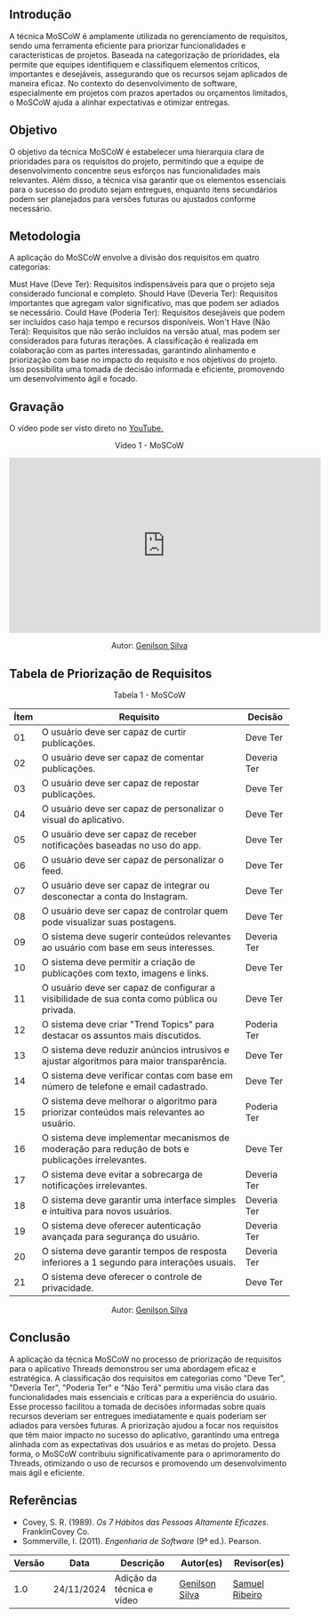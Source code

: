 ## Introdução

A técnica MoSCoW é amplamente utilizada no gerenciamento de requisitos, sendo uma ferramenta eficiente para priorizar funcionalidades e características de projetos. Baseada na categorização de prioridades, ela permite que equipes identifiquem e classifiquem elementos críticos, importantes e desejáveis, assegurando que os recursos sejam aplicados de maneira eficaz. No contexto do desenvolvimento de software, especialmente em projetos com prazos apertados ou orçamentos limitados, o MoSCoW ajuda a alinhar expectativas e otimizar entregas.

## Objetivo

O objetivo da técnica MoSCoW é estabelecer uma hierarquia clara de prioridades para os requisitos do projeto, permitindo que a equipe de desenvolvimento concentre seus esforços nas funcionalidades mais relevantes. Além disso, a técnica visa garantir que os elementos essenciais para o sucesso do produto sejam entregues, enquanto itens secundários podem ser planejados para versões futuras ou ajustados conforme necessário.

## Metodologia

A aplicação do MoSCoW envolve a divisão dos requisitos em quatro categorias:

Must Have (Deve Ter): Requisitos indispensáveis para que o projeto seja considerado funcional e completo.
Should Have (Deveria Ter): Requisitos importantes que agregam valor significativo, mas que podem ser adiados se necessário.
Could Have (Poderia Ter): Requisitos desejáveis que podem ser incluídos caso haja tempo e recursos disponíveis.
Won't Have (Não Terá): Requisitos que não serão incluídos na versão atual, mas podem ser considerados para futuras iterações.
A classificação é realizada em colaboração com as partes interessadas, garantindo alinhamento e priorização com base no impacto do requisito e nos objetivos do projeto. Isso possibilita uma tomada de decisão informada e eficiente, promovendo um desenvolvimento ágil e focado.

## Gravação

<p >O vídeo pode ser visto direto no <a href="https://www.youtube.com/watch?v=bJp3l1i8SKM">YouTube.</a></p>

<div style="text-align: center">
<p>Vídeo 1 - MoSCoW</p>
</div>

<iframe width="560" height="315" src="https://www.youtube.com/embed/bJp3l1i8SKM?si=FVACWWcigmig9AvU" title="YouTube video player" frameborder="0" allow="accelerometer; autoplay; clipboard-write; encrypted-media; gyroscope; picture-in-picture; web-share" referrerpolicy="strict-origin-when-cross-origin" allowfullscreen></iframe>

<p style="text-align: center; font-size: 14px;">
    Autor: <a href="https://github.com/GenilsonJrs" target="_blank">Genilson Silva</a>
</p>

## Tabela de Priorização de Requisitos

<div style="text-align: center">
<p>Tabela 1 - MoSCoW</p>
</div>

| Ítem | Requisito                                                                 | Decisão           |
|------|---------------------------------------------------------------------------|-------------------|
| 01   | O usuário deve ser capaz de curtir publicações.                           | Deve Ter          |
| 02   | O usuário deve ser capaz de comentar publicações.                         | Deveria Ter       |
| 03   | O usuário deve ser capaz de repostar publicações.                         | Deve Ter          |
| 04   | O usuário deve ser capaz de personalizar o visual do aplicativo.          | Deve Ter          |
| 05   | O usuário deve ser capaz de receber notificações baseadas no uso do app.  | Deve Ter          |
| 06   | O usuário deve ser capaz de personalizar o feed.                          | Deve Ter          |
| 07   | O usuário deve ser capaz de integrar ou desconectar a conta do Instagram. | Deve Ter          |
| 08   | O usuário deve ser capaz de controlar quem pode visualizar suas postagens.| Deve Ter          |
| 09   | O sistema deve sugerir conteúdos relevantes ao usuário com base em seus interesses. | Deveria Ter       |
| 10   | O sistema deve permitir a criação de publicações com texto, imagens e links. | Deve Ter        |
| 11   | O usuário deve ser capaz de configurar a visibilidade de sua conta como pública ou privada. | Deve Ter |
| 12   | O sistema deve criar "Trend Topics" para destacar os assuntos mais discutidos. | Poderia Ter |
| 13   | O sistema deve reduzir anúncios intrusivos e ajustar algoritmos para maior transparência. | Deve Ter |
| 14   | O sistema deve verificar contas com base em número de telefone e email cadastrado. | Deve Ter |
| 15   | O sistema deve melhorar o algoritmo para priorizar conteúdos mais relevantes ao usuário. | Poderia Ter |
| 16   | O sistema deve implementar mecanismos de moderação para redução de bots e publicações irrelevantes. | Deve Ter |
| 17   | O sistema deve evitar a sobrecarga de notificações irrelevantes.          | Deveria Ter       |
| 18   | O sistema deve garantir uma interface simples e intuitiva para novos usuários. | Deveria Ter   |
| 19   | O sistema deve oferecer autenticação avançada para segurança do usuário.  | Deveria Ter       |
| 20   | O sistema deve garantir tempos de resposta inferiores a 1 segundo para interações usuais. | Deveria Ter |
| 21   | O sistema deve oferecer o controle de privacidade.                        | Deve Ter          |

<p style="text-align: center; font-size: 14px;">
    Autor: <a href="https://github.com/GenilsonJrs" target="_blank">Genilson Silva</a>
</p>


## Conclusão
A aplicação da técnica MoSCoW no processo de priorização de requisitos para o aplicativo Threads demonstrou ser uma abordagem eficaz e estratégica. A classificação dos requisitos em categorias como "Deve Ter", "Deveria Ter", "Poderia Ter" e "Não Terá" permitiu uma visão clara das funcionalidades mais essenciais e críticas para a experiência do usuário. Esse processo facilitou a tomada de decisões informadas sobre quais recursos deveriam ser entregues imediatamente e quais poderiam ser adiados para versões futuras. A priorização ajudou a focar nos requisitos que têm maior impacto no sucesso do aplicativo, garantindo uma entrega alinhada com as expectativas dos usuários e as metas do projeto. Dessa forma, o MoSCoW contribuiu significativamente para o aprimoramento do Threads, otimizando o uso de recursos e promovendo um desenvolvimento mais ágil e eficiente.

## Referências

- Covey, S. R. (1989). *Os 7 Hábitos das Pessoas Altamente Eficazes*. FranklinCovey Co.
- Sommerville, I. (2011). *Engenharia de Software* (9ª ed.). Pearson.

| **Versão** | **Data**       | **Descrição**               | **Autor(es)** | **Revisor(es)** |  
|------------|----------------|-----------------------------|---------------|-----------------|  
| 1.0        | 24/11/2024     | Adição da técnica e vídeo      | [Genilson Silva](https://github.com/GenilsonJrs)   | [Samuel Ribeiro](https://github.com/SamuelRicosta)    | 